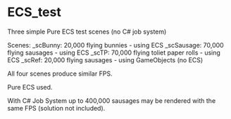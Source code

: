 # ECS_test
 Three simple Pure ECS test scenes (no C# job system)

Scenes:
_scBunny: 20,000 flying bunnies - using ECS
_scSausage: 70,000 flying sausages - using ECS
_scTP: 70,000 flying toliet paper rolls - using ECS
_scRef: 20,000 flying sausages - using GameObjects (no ECS)

All four scenes produce similar FPS.

Pure ECS used.

With C# Job System up to 400,000 sausages may be rendered
with the same FPS (solution not included).

 

